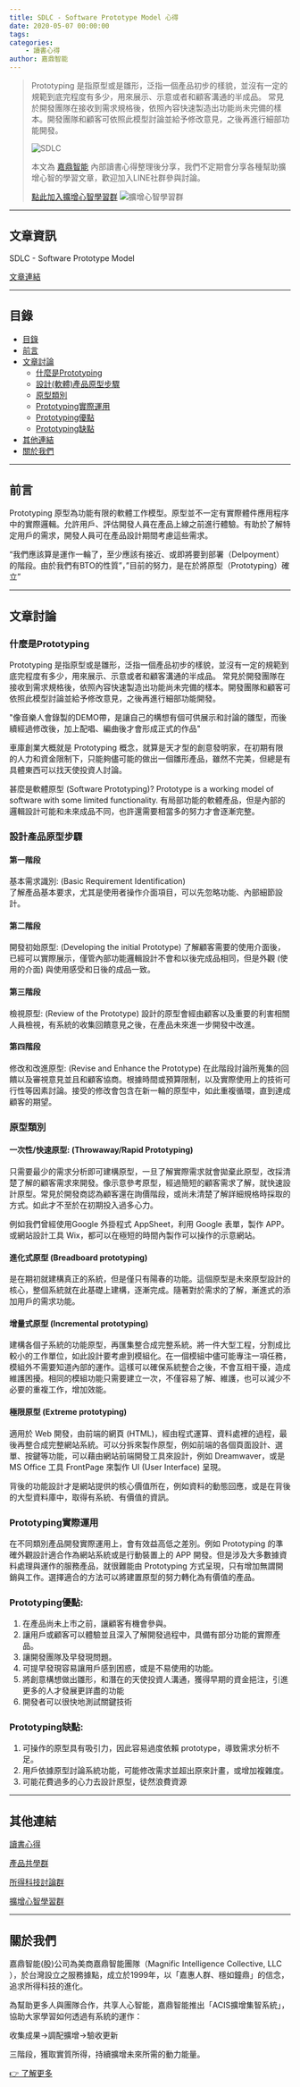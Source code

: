 ```yaml
---
title: SDLC - Software Prototype Model 心得
date: 2020-05-07 00:00:00
tags:
categories:
	- 讀書心得
author: 嘉鼎智能
---
```


>Prototyping 是指原型或是雛形，泛指一個產品初步的樣貌，並沒有一定的規範到底完程度有多少，用來展示、示意或者和顧客溝通的半成品。 常見於開發團隊在接收到需求規格後，依照內容快速製造出功能尚未完備的樣本。開發團隊和顧客可依照此模型討論並給予修改意見，之後再進行細部功能開發。
>
>![SDLC](/img/SDLC.png)
>
> 本文為 [嘉鼎智能](#關於我們) 內部讀書心得整理後分享，我們不定期會分享各種幫助擴增心智的學習文章，歡迎加入LINE社群參與討論。
>
> [點此加入擴增心智學習群](https://line.me/ti/g2/asPFU-0w4o9MIRSBdb4gtg)
> ![擴增心智學習群](/img/擴增心智學習群.jpg)

---
## 文章資訊
SDLC - Software Prototype Model

[文章連結](https://www.tutorialspoint.com/sdlc/sdlc_software_prototyping.htm)

---
## 目錄
- [目錄](#目錄)
- [前言](#前言)
- [文章討論](#文章討論)
	- [什麼是Prototyping](#什麼是Prototyping)
	- [設計(軟體)產品原型步驟](#設計產品原型步驟)
	- [原型類別](#原型類別)
	- [Prototyping實際運用](#Prototyping實際運用)
	- [Prototyping優點](#Prototyping優點)
	- [Prototyping缺點](#Prototyping缺點)
- [其他連結](#其他連結)
- [關於我們](#關於我們)

---
## 前言
Prototyping 原型為功能有限的軟體工作模型。原型並不一定有實際體件應用程序中的實際邏輯。允許用戶、評估開發人員在產品上線之前進行體驗。有助於了解特定用戶的需求，開發人員可在產品設計期間考慮這些需求。

“我們應該算是運作一輪了，至少應該有接近、或即將要到部署（Delpoyment）的階段。由於我們有BTO的性質”，”目前的努力，是在於將原型（Prototyping）確立”

---
## 文章討論

### 什麼是Prototyping
Prototyping 是指原型或是雛形，泛指一個產品初步的樣貌，並沒有一定的規範到底完程度有多少，用來展示、示意或者和顧客溝通的半成品。 常見於開發團隊在接收到需求規格後，依照內容快速製造出功能尚未完備的樣本。開發團隊和顧客可依照此模型討論並給予修改意見，之後再進行細部功能開發。

"像音樂人會錄製的DEMO帶，是讓自己的構想有個可供展示和討論的雛型，而後續經過修改後，加上配唱、編曲後才會形成正式的作品"

車庫創業大概就是 Prototyping 概念，就算是天才型的創意發明家，在初期有限的人力和資金限制下，只能夠儘可能的做出一個雛形產品，雖然不完美，但總是有具體東西可以找天使投資人討論。

甚麼是軟體原型 (Software Prototyping)?  Prototype is a working model of software with some limited functionality. 有局部功能的軟體產品，但是內部的邏輯設計可能和未來成品不同，也許還需要相當多的努力才會逐漸完整。

### 設計產品原型步驟

#### 第一階段
基本需求識別: (Basic Requirement Identification)  
了解產品基本要求，尤其是使用者操作介面項目，可以先忽略功能、內部細節設計。

#### 第二階段
開發初始原型: (Developing the initial Prototype)
了解顧客需要的使用介面後，已經可以實際展示，僅管內部功能邏輯設計不會和以後完成品相同，但是外觀 (使用的介面) 與使用感受和日後的成品一致。

#### 第三階段
檢視原型: (Review of the Prototype)
設計的原型會經由顧客以及重要的利害相關人員檢視，有系統的收集回饋意見之後，在產品未來進一步開發中改進。

#### 第四階段
修改和改進原型: (Revise and Enhance the Prototype) 
在此階段討論所蒐集的回饋以及審視意見並且和顧客協商。根據時間或預算限制，以及實際使用上的技術可行性等因素討論。接受的修改會包含在新一輪的原型中，如此重複循環，直到達成顧客的期望。

### 原型類別
#### 一次性/快速原型: (Throwaway/Rapid Prototyping)
只需要最少的需求分析即可建構原型，一旦了解實際需求就會拋棄此原型，改採清楚了解的顧客需求來開發。像示意參考原型，經過簡短的顧客需求了解，就快速設計原型。常見於開發商認為顧客還在詢價階段，或尚未清楚了解詳細規格時採取的方式。如此才不至於在初期投入過多心力。

例如我們曾經使用Google 外掛程式 AppSheet，利用 Google 表單，製作 APP。或網站設計工具 Wix，都可以在極短的時間內製作可以操作的示意網站。

#### 進化式原型 (Breadboard prototyping)
是在期初就建構真正的系統，但是僅只有陽春的功能。這個原型是未來原型設計的核心，整個系統就在此基礎上建構，逐漸完成。隨著對於需求的了解，漸進式的添加用戶的需求功能。 

#### 增量式原型 (Incremental prototyping)
建構各個子系統的功能原型，再匯集整合成完整系統。將一件大型工程，分割成比較小的工作單位，如此設計要考慮到模組化。在一個模組中儘可能專注一項任務，模組外不需要知道內部的運作。這樣可以確保系統整合之後，不會互相干擾，造成維護困擾。相同的模組功能只需要建立一次，不僅容易了解、維護，也可以減少不必要的重複工作，增加效能。

#### 極限原型 (Extreme prototyping)
適用於 Web 開發，由前端的網頁 (HTML)，經由程式運算、資料處裡的過程，最後再整合成完整網站系統。可以分拆來製作原型，例如前端的各個頁面設計、選單、按鍵等功能，可以藉由網站前端開發工具來設計，例如 Dreamwaver，或是 MS Office 工具 FrontPage 來製作 UI (User Interface) 呈現。

背後的功能設計才是網站提供的核心價值所在，例如資料的動態回應，或是在背後的大型資料庫中，取得有系統、有價值的資訊。

### Prototyping實際運用
在不同類別產品開發實際運用上，會有效益高低之差別。例如 Prototyping 的準確外觀設計適合作為網站系統或是行動裝置上的 APP 開發。但是涉及大多數據資料處理與運作的服務產品，就很難能由 Prototyping 方式呈現，只有增加無謂開銷與工作。選擇適合的方法可以將建置原型的努力轉化為有價值的產品。

### Prototyping優點: 
1. 在產品尚未上市之前，讓顧客有機會參與。
2. 讓用戶或顧客可以體驗並且深入了解開發過程中，具備有部分功能的實際產品。 
3. 讓開發團隊及早發現問題。
4. 可提早發現容易讓用戶感到困惑，或是不易使用的功能。
5. 將創意構想做出雛形，和潛在的天使投資人溝通，獲得早期的資金挹注，引進更多的人才發展更詳盡的功能
6. 開發者可以很快地測試關鍵技術

### Prototyping缺點: 
1. 可操作的原型具有吸引力，因此容易過度依賴 prototype，導致需求分析不足。
2. 用戶依據原型討論系統功能，可能修改需求並超出原來計畫，或增加複雜度。
3. 可能花費過多的心力去設計原型，徒然浪費資源

---
## 其他連結

[讀書心得](/categories/讀書心得)

[產品共學群](https://line.me/ti/g2/Dj4AkbdDsY6o4D_CdDUB6Q?utm_source=invitation&utm_medium=link_copy&utm_campaign=default)

[所得科技討論群](https://line.me/ti/g2/asPFU-0w4o9MIRSBdb4gtg?utm_source=invitation&utm_medium=link_copy&utm_campaign=default)

[擴增心智學習群](https://line.me/ti/g2/asPFU-0w4o9MIRSBdb4gtg?utm_source=invitation&utm_medium=link_copy&utm_campaign=default)


---
## 關於我們
嘉鼎智能(股)公司為美商嘉鼎智能團隊（Magnific Intelligence Collective, LLC ），於台灣設立之服務據點，成立於1999年，以「嘉惠人群、穩如鐘鼎」的信念，追求所得科技的進化。 

為幫助更多人與團隊合作，共享人心智能，嘉鼎智能推出「ACIS擴增集智系統」，協助大家學習如何透過有系統的運作：

 收集成果->調配擴增->驗收更新

三階段，獲取實質所得，持續擴增未來所需的動力能量。 

[👉 了解更多](https://act.magnific.biz)


